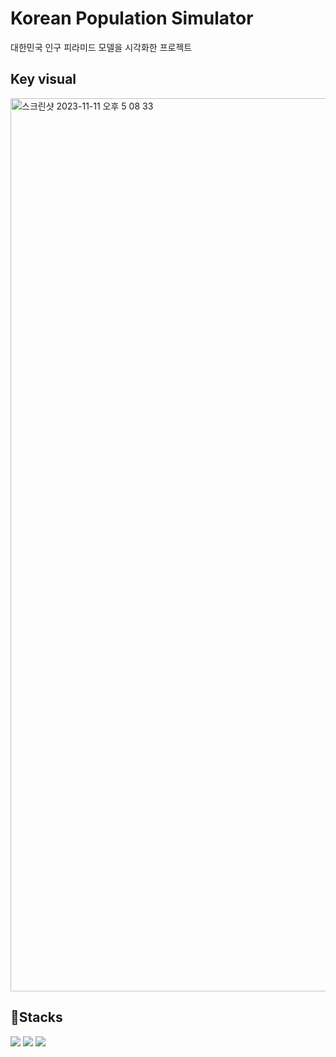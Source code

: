 # Korean Population Simulator 
대한민국 인구 피라미드 모델을 시각화한 프로젝트

## Key visual 
<img width="1429" alt="스크린샷 2023-11-11 오후 5 08 33" src="https://github.com/rmdnps10/Korea-Population-Simulator/assets/87219998/04a5adb4-dce5-4acd-b4ad-0663b123b6f0">

## 🚀Stacks 
<p >
<img src="https://img.shields.io/badge/javascript-F7DF1E?style=for-the-badge&logo=javascript&logoColor=black">
<img src="https://img.shields.io/badge/p5.js-ED225D?style=for-the-badge&logo=p5dotjs&logoColor=white"> 
<img src="https://img.shields.io/badge/react.js-61DAFB?style=for-the-badge&logo=react&logoColor=black">
</p>



